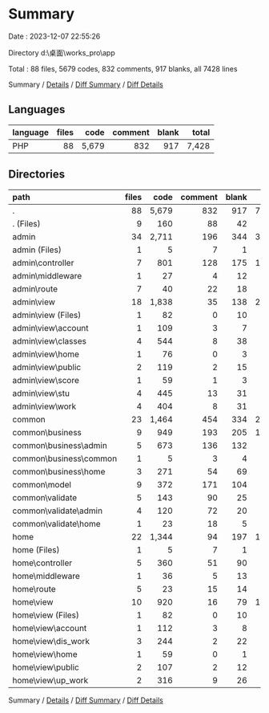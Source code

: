 # Summary

Date : 2023-12-07 22:55:26

Directory d:\\桌面\\works_pro\\app

Total : 88 files,  5679 codes, 832 comments, 917 blanks, all 7428 lines

Summary / [Details](details.md) / [Diff Summary](diff.md) / [Diff Details](diff-details.md)

## Languages
| language | files | code | comment | blank | total |
| :--- | ---: | ---: | ---: | ---: | ---: |
| PHP | 88 | 5,679 | 832 | 917 | 7,428 |

## Directories
| path | files | code | comment | blank | total |
| :--- | ---: | ---: | ---: | ---: | ---: |
| . | 88 | 5,679 | 832 | 917 | 7,428 |
| . (Files) | 9 | 160 | 88 | 42 | 290 |
| admin | 34 | 2,711 | 196 | 344 | 3,251 |
| admin (Files) | 1 | 5 | 7 | 1 | 13 |
| admin\\controller | 7 | 801 | 128 | 175 | 1,104 |
| admin\\middleware | 1 | 27 | 4 | 12 | 43 |
| admin\\route | 7 | 40 | 22 | 18 | 80 |
| admin\\view | 18 | 1,838 | 35 | 138 | 2,011 |
| admin\\view (Files) | 1 | 82 | 0 | 10 | 92 |
| admin\\view\\account | 1 | 109 | 3 | 7 | 119 |
| admin\\view\\classes | 4 | 544 | 8 | 38 | 590 |
| admin\\view\\home | 1 | 76 | 0 | 3 | 79 |
| admin\\view\\public | 2 | 119 | 2 | 15 | 136 |
| admin\\view\\score | 1 | 59 | 1 | 3 | 63 |
| admin\\view\\stu | 4 | 445 | 13 | 31 | 489 |
| admin\\view\\work | 4 | 404 | 8 | 31 | 443 |
| common | 23 | 1,464 | 454 | 334 | 2,252 |
| common\\business | 9 | 949 | 193 | 205 | 1,347 |
| common\\business\\admin | 5 | 673 | 136 | 132 | 941 |
| common\\business\\common | 1 | 5 | 3 | 4 | 12 |
| common\\business\\home | 3 | 271 | 54 | 69 | 394 |
| common\\model | 9 | 372 | 171 | 104 | 647 |
| common\\validate | 5 | 143 | 90 | 25 | 258 |
| common\\validate\\admin | 4 | 120 | 72 | 20 | 212 |
| common\\validate\\home | 1 | 23 | 18 | 5 | 46 |
| home | 22 | 1,344 | 94 | 197 | 1,635 |
| home (Files) | 1 | 5 | 7 | 1 | 13 |
| home\\controller | 5 | 360 | 51 | 90 | 501 |
| home\\middleware | 1 | 36 | 5 | 13 | 54 |
| home\\route | 5 | 23 | 15 | 14 | 52 |
| home\\view | 10 | 920 | 16 | 79 | 1,015 |
| home\\view (Files) | 1 | 82 | 0 | 10 | 92 |
| home\\view\\account | 1 | 112 | 3 | 8 | 123 |
| home\\view\\dis_work | 3 | 244 | 2 | 22 | 268 |
| home\\view\\home | 1 | 59 | 0 | 1 | 60 |
| home\\view\\public | 2 | 107 | 2 | 12 | 121 |
| home\\view\\up_work | 2 | 316 | 9 | 26 | 351 |

Summary / [Details](details.md) / [Diff Summary](diff.md) / [Diff Details](diff-details.md)